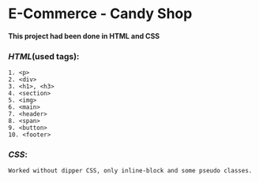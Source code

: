 # E-Commerce - Candy Shop

#### This project had been done in HTML and CSS

### _HTML_(used tags):

    1. <p>
    2. <div>
    3. <h1>, <h3>
    4. <section>
    5. <img>
    6. <main>
    7. <header>
    8. <span>
    9. <button>
    10. <footer>

### _CSS_:

    Worked without dipper CSS, only inline-block and some pseudo classes.
